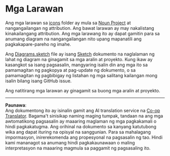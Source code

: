<!--
CO_OP_TRANSLATOR_METADATA:
{
  "original_hash": "50abd54997afa7e7a3fc7019379e49e3",
  "translation_date": "2025-08-28T00:53:32+00:00",
  "source_file": "images/README.md",
  "language_code": "tl"
}
-->
# Mga Larawan

Ang mga larawan sa [icons](../../../images/icons) folder ay mula sa [Noun Project](https://thenounproject.com) at nangangailangan ng attribution. Ang bawat larawan ay may nakalistang kinakailangang attribution. Ang mga larawang ito ay dapat gamitin para sa anumang diagram na nangangailangan nito upang mapanatili ang pagkakapare-pareho ng imahe.

Ang [Diagrams.sketch](../../../images/Diagrams.sketch) file ay isang [Sketch](https://www.sketch.com) dokumento na naglalaman ng lahat ng diagram na ginagamit sa mga aralin at proyekto. Kung ikaw ay kasangkot sa isang pagsasalin, mangyaring isalin din ang mga ito sa pamamagitan ng pagkopya at pag-update ng dokumento, o sa pamamagitan ng pagbibigay ng listahan ng mga salitang kailangan mong isalin bilang isang GitHub issue.

Ang natitirang mga larawan ay ginagamit sa buong mga aralin at proyekto.

---

**Paunawa**:  
Ang dokumentong ito ay isinalin gamit ang AI translation service na [Co-op Translator](https://github.com/Azure/co-op-translator). Bagama't sinisikap naming maging tumpak, tandaan na ang mga awtomatikong pagsasalin ay maaaring maglaman ng mga pagkakamali o hindi pagkakatugma. Ang orihinal na dokumento sa kanyang katutubong wika ang dapat ituring na opisyal na sanggunian. Para sa mahalagang impormasyon, inirerekomenda ang propesyonal na pagsasalin ng tao. Hindi kami mananagot sa anumang hindi pagkakaunawaan o maling interpretasyon na maaaring magmula sa paggamit ng pagsasaling ito.